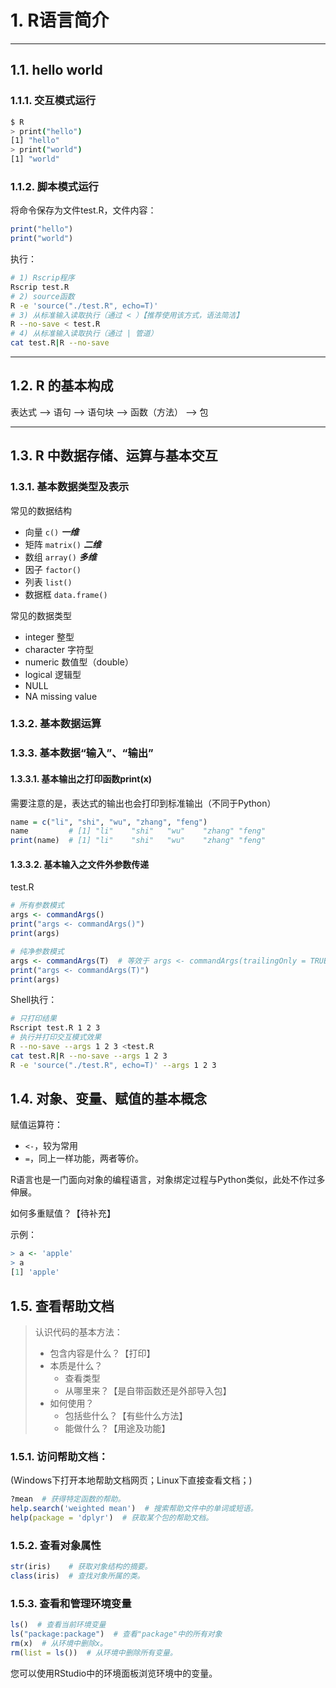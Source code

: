 # 1. R语言简介


---
## 1.1. hello world

### 1.1.1. 交互模式运行

```bash
$ R
> print("hello")
[1] "hello"
> print("world")
[1] "world"
```

### 1.1.2. 脚本模式运行

将命令保存为文件test.R，文件内容：
```R
print("hello")
print("world")
```

执行：
```bash
# 1) Rscrip程序
Rscrip test.R
# 2) source函数
R -e 'source("./test.R", echo=T)'
# 3) 从标准输入读取执行（通过 < ）【推荐使用该方式，语法简洁】
R --no-save < test.R
# 4) 从标准输入读取执行（通过 | 管道）
cat test.R|R --no-save
```

---
## 1.2. R 的基本构成

表达式 --> 语句 --> 语句块 --> 函数（方法） --> 包


---
## 1.3. R 中数据存储、运算与基本交互

### 1.3.1. 基本数据类型及表示

常见的数据结构
- 向量 `c()`  ***一维***
- 矩阵 `matrix()`  ***二维***
- 数组 `array()`  ***多维***
- 因子 `factor()`
- 列表 `list()`
- 数据框 `data.frame()`

常见的数据类型
- integer 整型
- character 字符型
- numeric 数值型（double）
- logical 逻辑型
- NULL
- NA missing value


### 1.3.2. 基本数据运算

### 1.3.3. 基本数据“输入”、“输出”

#### 1.3.3.1. 基本输出之打印函数print(x)

需要注意的是，表达式的输出也会打印到标准输出（不同于Python）
```R
name = c("li", "shi", "wu", "zhang", "feng")
name         # [1] "li"    "shi"   "wu"    "zhang" "feng"
print(name)  # [1] "li"    "shi"   "wu"    "zhang" "feng"
```

#### 1.3.3.2. 基本输入之文件外参数传递

test.R
```R
# 所有参数模式
args <- commandArgs()
print("args <- commandArgs()")
print(args)

# 纯净参数模式
args <- commandArgs(T)  # 等效于 args <- commandArgs(trailingOnly = TRUE)
print("args <- commandArgs(T)")
print(args)
```

Shell执行：

```bash
# 只打印结果
Rscript test.R 1 2 3
# 执行并打印交互模式效果
R --no-save --args 1 2 3 <test.R
cat test.R|R --no-save --args 1 2 3
R -e 'source("./test.R", echo=T)' --args 1 2 3
```

## 1.4. 对象、变量、赋值的基本概念

赋值运算符：
- `<-`，较为常用
- `=`，同上一样功能，两者等价。

R语言也是一门面向对象的编程语言，对象绑定过程与Python类似，此处不作过多伸展。

如何多重赋值？【待补充】

示例：
```R
> a <- 'apple'
> a
[1] 'apple'
```


## 1.5. 查看帮助文档
> 认识代码的基本方法：
> - 包含内容是什么？【打印】
> - 本质是什么？
>   - 查看类型
>   - 从哪里来？【是自带函数还是外部导入包】
> - 如何使用？
>   - 包括些什么？【有些什么方法】
>   - 能做什么？【用途及功能】

### 1.5.1. 访问帮助文档：

(Windows下打开本地帮助文档网页；Linux下直接查看文档；)  

```R
?mean  # 获得特定函数的帮助。  
help.search('weighted mean')  # 搜索帮助文件中的单词或短语。  
help(package = 'dplyr')  # 获取某个包的帮助文档。  
```

### 1.5.2. 查看对象属性

```R
str(iris)    # 获取对象结构的摘要。
class(iris)  # 查找对象所属的类。
```


### 1.5.3. 查看和管理环境变量

```R
ls()  # 查看当前环境变量
ls("package:package")  # 查看"package"中的所有对象
rm(x)  # 从环境中删除x。
rm(list = ls())  # 从环境中删除所有变量。
```

您可以使用RStudio中的环境面板浏览环境中的变量。

